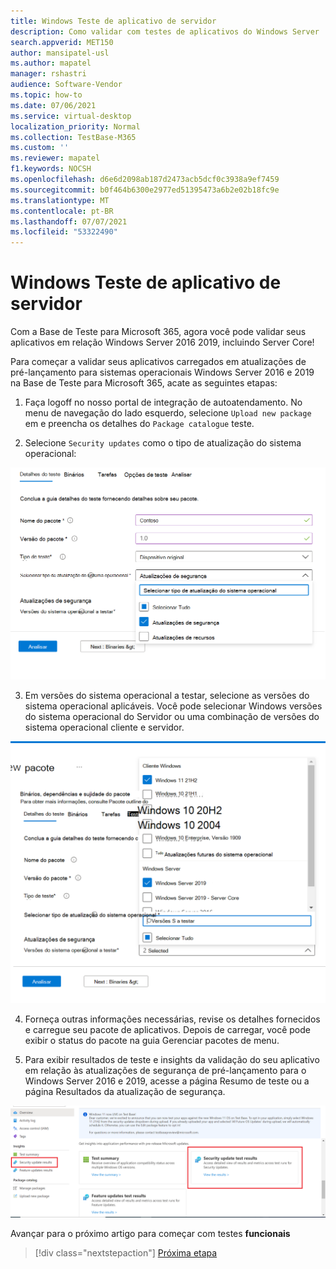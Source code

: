 ```yaml
---
title: Windows Teste de aplicativo de servidor
description: Como validar com testes de aplicativos do Windows Server
search.appverid: MET150
author: mansipatel-usl
ms.author: mapatel
manager: rshastri
audience: Software-Vendor
ms.topic: how-to
ms.date: 07/06/2021
ms.service: virtual-desktop
localization_priority: Normal
ms.collection: TestBase-M365
ms.custom: ''
ms.reviewer: mapatel
f1.keywords: NOCSH
ms.openlocfilehash: d6e6d2098ab187d2473acb5dcf0c3938a9ef7459
ms.sourcegitcommit: b0f464b6300e2977ed51395473a6b2e02b18fc9e
ms.translationtype: MT
ms.contentlocale: pt-BR
ms.lasthandoff: 07/07/2021
ms.locfileid: "53322490"
---
```

# <a name="windows-server-application-testing"></a>Windows Teste de aplicativo de servidor 

Com a Base de Teste para Microsoft 365, agora você pode validar seus aplicativos em relação Windows Server 2016 2019, incluindo Server Core!

Para começar a validar seus aplicativos carregados em atualizações de pré-lançamento para sistemas operacionais Windows Server 2016 e 2019 na Base de Teste para Microsoft 365, acate as seguintes etapas:

1.   Faça logoff no nosso portal de integração de autoatendamento. No menu de navegação do lado esquerdo, selecione ```Upload new package``` em e preencha os detalhes do ```Package catalogue``` teste.

2.  Selecione ```Security updates``` como o tipo de atualização do sistema operacional:

![Selecionar atualizações de segurança](Media/selecting-security-updates.png)

3. Em versões do sistema operacional a testar, selecione as versões do sistema operacional aplicáveis. Você pode selecionar Windows versões do sistema operacional do Servidor ou uma combinação de versões do sistema operacional cliente e servidor.

![Selecionar versão do sistema operacional](Media/selecting-OS-versions.png)

4. Forneça outras informações necessárias, revise os detalhes fornecidos e carregue seu pacote de aplicativos. Depois de carregar, você pode exibir o status do pacote na guia Gerenciar pacotes de menu.


5. Para exibir resultados de teste e insights da validação do seu aplicativo em relação às atualizações de segurança de pré-lançamento para o Windows Server 2016 e 2019, acesse a página Resumo de teste ou a página Resultados da atualização de segurança.

![Exibir resultados do teste](Media/access-test-results.png)

Avançar para o próximo artigo para começar com testes **funcionais**
> [!div class="nextstepaction"]
> [Próxima etapa](functional.md)


